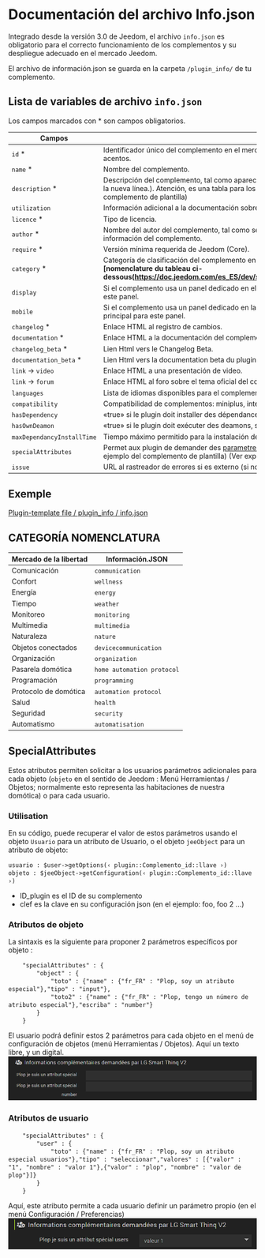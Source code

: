 # Documentación del archivo Info.json

Integrado desde la versión 3.0 de Jeedom, el archivo ``info.json`` es obligatorio para el correcto funcionamiento de los complementos y su despliegue adecuado en el mercado Jeedom.

El archivo de información.json se guarda en la carpeta ``/plugin_info/`` de tu complemento.

## Lista de variables de archivo ``info.json``

Los campos marcados con * son campos obligatorios.

Campos                   | Valores                                                                                                                   |
------------------------ | ------------------------------------------------------------------------------------------------------------------------- |
``id`` *                     | Identificador único del complemento en el mercado de Jeedom. Debe comenzar con una carta. Sin acentos.                             |
``name`` *                   | Nombre del complemento.                                                                                                            |
``description`` *            | Descripción del complemento, tal como aparecerá en Jeedom Market. Mínimo 80 caracteres. (``<br/>`` para la nueva línea.). Atención, es una tabla para los diferentes idiomas de posible jeedom (mire el ejemplo del complemento de plantilla)                                  |                                                                                     |
``utilization``                    | Información adicional a la documentación sobre el uso del complemento.                                                    |
``licence`` *                | Tipo de licencia.                                                                                                          |
``author`` *                 | Nombre del autor del complemento, tal como se mostrará una vez que el complemento esté instalado, en la información del complemento.         |
``require`` *                | Versión mínima requerida de Jeedom (Core).                                                                                                |
``category`` *               | Categoría de clasificación del complemento en el mercado Jeedom. **Respecter impérativement la [nomenclature du tableau ci-dessous(https://doc.jeedom.com/es_ES/dev/structure_info_json/#NOMENCLATURE%20CATEGORIES)]** |
``display``                  | Si el complemento usa un panel dedicado en el escritorio,. Este es el nombre del archivo principal para este panel.                    |
``mobile``                   | Si el complemento usa un panel dedicado en la aplicación web Jeedom. Este es el nombre del archivo principal para este panel.   |
``changelog`` *              | Enlace HTML al registro de cambios.                                                                                              |
``documentation`` *          | Enlace HTML a la documentación del complemento.
``changelog_beta`` *              | Lien Html vers le Changelog Beta.|
``documentation_beta`` *          | Lien Html vers la documentation beta du plugin.
``link`` -> ``video``               | Enlace HTML a una presentación de video.                                                                                 |
``link`` -> ``forum``               | Enlace HTML al foro sobre el tema oficial del complemento.                                                                  |
``languages``                | Lista de idiomas disponibles para el complemento: ``fr_FR``, ``en_US``, ``de_DE``, ``it_IT``, ``sp_SP``, ``pt_PT``            |
``compatibility``            | Compatibilidad de complementos: miniplus, inteligente, ventana acoplable, rpi, bricolaje, mobileapp, v4.                                                   |
``hasDependency``            | «true» si le plugin doit installer des dépendances, sinon «false» ou absent.                                              |
``hasOwnDeamon``             | «true» si le plugin doit exécuter des deamons, sinon «false» ou absent.                                                   |
``maxDependancyInstallTime`` | Tiempo máximo permitido para la instalación de dependencias, expresado en minutos.                                            |
``specialAttributes`` | Permet aux plugin de demander des [parametre suplémentaire](https://doc.jeedom.com/es_ES/dev/structure_info_json/#SpecialAttributes) sur [des objets](https://doc.jeedom.com/es_ES/dev/structure_info_json/#Atributos%20Objeto) o [usuarios](https://doc.jeedom.com/es_ES/dev/structure_info_json/#Attributs%20User) (mire bien el ejemplo del complemento de plantilla) (Ver explicaciones a continuación)                                            |
``issue``                    | URL al rastreador de errores si es externo (si no está lleno, recibirá un correo electrónico)

## Exemple

[Plugin-template file / plugin_info / info.json](https://github.com/jeedom/plugin-template/blob/master/plugin_info/info.json)

## CATEGORÍA NOMENCLATURA

Mercado de la libertad         | Información.JSON               |
--------------------- | ----------------------- |
Comunicación         | ``communication``           |
Confort               | ``wellness``                |
Energía               | ``energy``                  |
Tiempo                 | ``weather``                 |
Monitoreo            | ``monitoring``              |
Multimedia            | ``multimedia``              |
Naturaleza                | ``nature``                  |
Objetos conectados      | ``devicecommunication``     |
Organización          | ``organization``            |
Pasarela domótica  | ``home automation protocol``|
Programación         | ``programming``             |
Protocolo de domótica   | ``automation protocol``     |
Salud                 | ``health``                  |
Seguridad              | ``security``                |
Automatismo           | ``automatisation``          |

## SpecialAttributes

Estos atributos permiten solicitar a los usuarios parámetros adicionales para cada objeto (`objeto` en el sentido de Jeedom : Menú Herramientas / Objetos; normalmente esto representa las habitaciones de nuestra domótica) o para cada usuario.

### Utilisation

En su código, puede recuperar el valor de estos parámetros usando el objeto `Usuario` para un atributo de Usuario, o el objeto `jeeObject` para un atributo de objeto:

```
usuario : $user->getOptions(‹ plugin::Complemento_id::llave ›)
objeto : $jeeObject->getConfiguration(‹ plugin::Complemento_id::llave ›)
```
* ID_plugin es el ID de su complemento
* clef es la clave en su configuración json (en el ejemplo: foo, foo 2 ...)

### Atributos de objeto

La sintaxis es la siguiente para proponer 2 parámetros específicos por objeto :
```
	"specialAttributes" : {
		"object" : {
			"toto" : {"name" : {"fr_FR" : "Plop, soy un atributo especial"},"tipo" : "input"},
			"toto2" : {"name" : {"fr_FR" : "Plop, tengo un número de atributo especial"},"escriba" : "number"}
		}
	}
```

El usuario podrá definir estos 2 parámetros para cada objeto en el menú de configuración de objetos (menú Herramientas / Objetos).
Aquí un texto libre, y un digital.
![Attribut Objet](images/SpecialAttributeObject.png)

### Atributos de usuario

```
	"specialAttributes" : {
		"user" : {
			"toto" : {"name" : {"fr_FR" : "Plop, soy un atributo especial usuarios"},"tipo" : "seleccionar","valores" : [{"valor" : "1", "nombre" : "valor 1"},{"valor" : "plop", "nombre" : "valor de plop"}]}
		}
	}
```

Aquí, este atributo permite a cada usuario definir un parámetro propio (en el menú Configuración / Preferencias)
![Attribut Utilisateur](images/SpecialAttributeUser.png)
